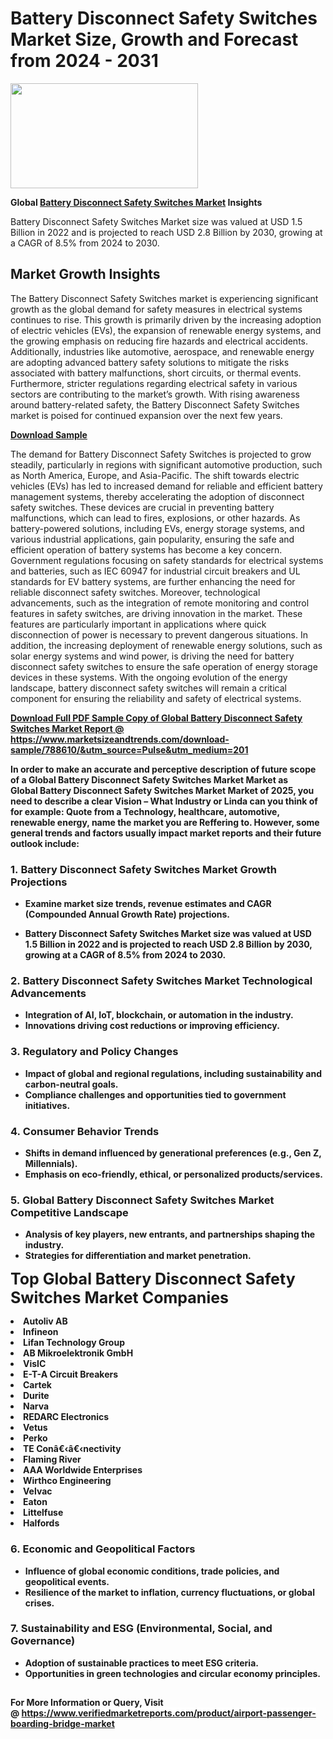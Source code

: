 <H1>Battery Disconnect Safety Switches Market Size, Growth and Forecast from 2024 - 2031</H1><img class="aligncenter size-medium wp-image-584254" src="https://thirdeyenews.in/wp-content/uploads/2024/09/Global-Market-Research-300x168.jpeg" alt="" width="300" height="168" /><p><strong>Global&nbsp;<a href="https://www.marketsizeandtrends.com/download-sample/788610/&amp;utm_source=Pulse&amp;utm_medium=201">Battery Disconnect Safety Switches Market</a> Insights</strong></p><p>Battery Disconnect Safety Switches Market size was valued at USD 1.5 Billion in 2022 and is projected to reach USD 2.8 Billion by 2030, growing at a CAGR of 8.5% from 2024 to 2030.</p><p><h2>Market Growth Insights</h2> <p>The Battery Disconnect Safety Switches market is experiencing significant growth as the global demand for safety measures in electrical systems continues to rise. This growth is primarily driven by the increasing adoption of electric vehicles (EVs), the expansion of renewable energy systems, and the growing emphasis on reducing fire hazards and electrical accidents. Additionally, industries like automotive, aerospace, and renewable energy are adopting advanced battery safety solutions to mitigate the risks associated with battery malfunctions, short circuits, or thermal events. Furthermore, stricter regulations regarding electrical safety in various sectors are contributing to the market’s growth. With rising awareness around battery-related safety, the Battery Disconnect Safety Switches market is poised for continued expansion over the next few years.</p> <p><strong><a href="sample_link">Download Sample</a></strong></p> <p>The demand for Battery Disconnect Safety Switches is projected to grow steadily, particularly in regions with significant automotive production, such as North America, Europe, and Asia-Pacific. The shift towards electric vehicles (EVs) has led to increased demand for reliable and efficient battery management systems, thereby accelerating the adoption of disconnect safety switches. These devices are crucial in preventing battery malfunctions, which can lead to fires, explosions, or other hazards. As battery-powered solutions, including EVs, energy storage systems, and various industrial applications, gain popularity, ensuring the safe and efficient operation of battery systems has become a key concern. Government regulations focusing on safety standards for electrical systems and batteries, such as IEC 60947 for industrial circuit breakers and UL standards for EV battery systems, are further enhancing the need for reliable disconnect safety switches. Moreover, technological advancements, such as the integration of remote monitoring and control features in safety switches, are driving innovation in the market. These features are particularly important in applications where quick disconnection of power is necessary to prevent dangerous situations. In addition, the increasing deployment of renewable energy solutions, such as solar energy systems and wind power, is driving the need for battery disconnect safety switches to ensure the safe operation of energy storage devices in these systems. With the ongoing evolution of the energy landscape, battery disconnect safety switches will remain a critical component for ensuring the reliability and safety of electrical systems. <p><strong><a href="more_info_link"></p><p><span class=""><strong>Download Full PDF Sample Copy of Global Battery Disconnect Safety Switches Market Report</strong> @ <a href="https://www.marketsizeandtrends.com/download-sample/788610/&amp;utm_source=Pulse&amp;utm_medium=201" target="_blank">https://www.marketsizeandtrends.com/download-sample/788610/&amp;utm_source=Pulse&amp;utm_medium=201</a></span></p><p>In order to make an accurate and perceptive description of future scope of a Global&nbsp;Battery Disconnect Safety Switches Market Market as Global&nbsp;Battery Disconnect Safety Switches Market Market of 2025, you need to describe a clear Vision &ndash; What Industry or Linda can you think of for example: Quote from a Technology, healthcare, automotive, renewable energy, name the market you are Reffering to. However, some general trends and factors usually impact market reports and their future outlook include:</p><h3>1.&nbsp;<strong>Battery Disconnect Safety Switches Market Growth Projections</strong></h3><ul><li>Examine market size trends, revenue estimates and CAGR (Compounded Annual Growth Rate) projections.</li><li><p>Battery Disconnect Safety Switches Market size was valued at USD 1.5 Billion in 2022 and is projected to reach USD 2.8 Billion by 2030, growing at a CAGR of 8.5% from 2024 to 2030.</p></li></ul><h3>2.&nbsp;<strong>Battery Disconnect Safety Switches Market Technological Advancements</strong></h3><ul><li>Integration of AI, IoT, blockchain, or automation in the industry.</li><li>Innovations driving cost reductions or improving efficiency.</li></ul><h3>3.&nbsp;<strong>Regulatory and Policy Changes</strong></h3><ul><li>Impact of global and regional regulations, including sustainability and carbon-neutral goals.</li><li>Compliance challenges and opportunities tied to government initiatives.</li></ul><h3>4.&nbsp;<strong>Consumer Behavior Trends</strong></h3><ul><li>Shifts in demand influenced by generational preferences (e.g., Gen Z, Millennials).</li><li>Emphasis on eco-friendly, ethical, or personalized products/services.</li></ul><h3>5.&nbsp;<strong>Global Battery Disconnect Safety Switches Market Competitive Landscape</strong></h3><ul><li>Analysis of key players, new entrants, and partnerships shaping the industry.</li><li>Strategies for differentiation and market penetration.</li></ul><p data-pm-slice="1 1 []"><span style="color: inherit; font-family: inherit; font-size: 25px;">Top Global Battery Disconnect Safety Switches Market Companies</span></p><div class="" data-test-id=""><p><li>Autoliv AB</li><li> Infineon</li><li> Lifan Technology Group</li><li> AB Mikroelektronik GmbH</li><li> VisIC</li><li> E-T-A Circuit Breakers</li><li> Cartek</li><li> Durite</li><li> Narva</li><li> REDARC Electronics</li><li> Vetus</li><li> Perko</li><li> TE Conâ€‹â€‹nectivity</li><li> Flaming River</li><li> AAA Worldwide Enterprises</li><li> Wirthco Engineering</li><li> Velvac</li><li> Eaton</li><li> Littelfuse</li><li> Halfords</li></p></div><h3>6.&nbsp;<strong>Economic and Geopolitical Factors</strong></h3><ul><li>Influence of global economic conditions, trade policies, and geopolitical events.</li><li>Resilience of the market to inflation, currency fluctuations, or global crises.</li></ul><h3>7.&nbsp;<strong>Sustainability and ESG (Environmental, Social, and Governance)</strong></h3><ul><li>Adoption of sustainable practices to meet ESG criteria.</li><li>Opportunities in green technologies and circular economy principles.</li></ul><h2><strong style="font-size: 14px;">For More Information or Query, Visit @&nbsp;</strong><a style="background-color: #ffffff; font-size: 14px;" href="https://www.marketsizeandtrends.com/report/battery-disconnect-safety-switches-market/" target="_blank">https://www.verifiedmarketreports.com/product/airport-passenger-boarding-bridge-market</a></h2>
